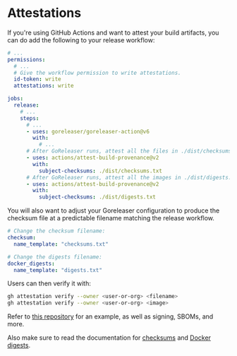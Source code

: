 # Attestations

If you're using GitHub Actions and want to attest your build artifacts, you can
do add the following to your release workflow:

```yaml title=".github/workflows/release.yml"
# ...
permissions:
  # ...
  # Give the workflow permission to write attestations.
  id-token: write
  attestations: write

jobs:
  release:
    # ...
    steps:
      # ...
      - uses: goreleaser/goreleaser-action@v6
        with:
          # ...
      # After GoReleaser runs, attest all the files in ./dist/checksums.txt:
      - uses: actions/attest-build-provenance@v2
        with:
          subject-checksums: ./dist/checksums.txt
      # After GoReleaser runs, attest all the images in ./dist/digests.txt:
      - uses: actions/attest-build-provenance@v2
        with:
          subject-checksums: ./dist/digests.txt
```

You will also want to adjust your Goreleaser configuration to produce the
checksum file at a predictable filename matching the release workflow.

```yaml title=".goreleaser.yaml"
# Change the checksum filename:
checksum:
  name_template: "checksums.txt"

# Change the digests filename:
docker_digests:
  name_template: "digests.txt"
```

Users can then verify it with:

```bash
gh attestation verify --owner <user-or-org> <filename>
gh attestation verify --owner <user-or-org> <image>
```

Refer to [this repository](https://github.com/goreleaser/example-supply-chain)
for an example, as well as signing, SBOMs, and more.

Also make sure to read the documentation for [checksums](./checksum.md) and
[Docker digests](./docker_digests.md).
